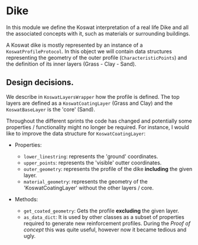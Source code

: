 # Dike

In this module we define the Koswat interpretation of a real life Dike and all the associated concepts with it, such as materials or surrounding buildings.

A Koswat dike is mostly represented by an instance of a `KoswatProfileProtocol`. In this object we will contain data structures representing the geometry of the outer profile (`CharacteristicPoints`) and the definition of its inner layers (Grass - Clay - Sand).

## Design decisions.
We describe in `KoswatLayersWrapper` how the profile is defined. The top layers are defined as a `KoswatCoatingLayer` (Grass and Clay) and the `KoswatBaseLayer` is the 'core' (Sand).

Throughout the different sprints the code has changed and potentially some properties / functionality might no longer be required. For instance, I would like to improve the data structure for `KoswatCoatingLayer`:
- Properties:
    - `lower_linestring`: represents the 'ground' coordinates.
    - `upper_points`: represents the 'visible' outter coordinates.
    - `outer_geometry`: represents the profile of the dike __including__ the given layer.
    - `material_geometry`: represents the geometry of the 'KoswatCoatingLayer' without the other layers / core.

- Methods:
    - `get_coated_geometry`: Gets the profile __excluding__ the given layer.
    - `as_data_dict`: It is used by other classes as a subset of properties required to generate new reinforcement profiles. During the _Proof of concept_ this was quite useful, however now it became tedious and ugly.
